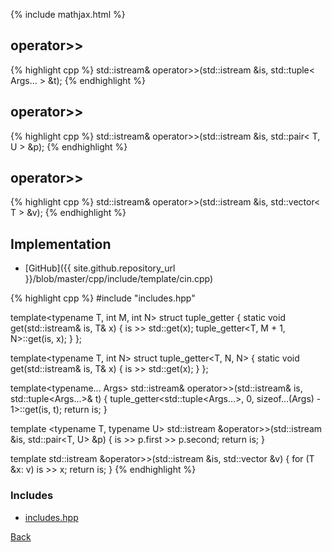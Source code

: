 {% include mathjax.html %}

## operator>>

{% highlight cpp %}
std::istream& operator>>(std::istream &is, std::tuple< Args... > &t);
{% endhighlight %}

## operator>>

{% highlight cpp %}
std::istream& operator>>(std::istream &is, std::pair< T, U > &p);
{% endhighlight %}

## operator>>

{% highlight cpp %}
std::istream& operator>>(std::istream &is, std::vector< T > &v);
{% endhighlight %}

## Implementation

- [GitHub]({{ site.github.repository_url }}/blob/master/cpp/include/template/cin.cpp)

{% highlight cpp %}
#include "includes.hpp"

template<typename T, int M, int N>
struct tuple_getter {
  static void get(std::istream& is, T& x) {
    is >> std::get<M>(x);
    tuple_getter<T, M + 1, N>::get(is, x);
  }
};

template<typename T, int N>
struct tuple_getter<T, N, N> {
  static void get(std::istream& is, T& x) {
    is >> std::get<N>(x);
  }
};

template<typename... Args>
std::istream& operator>>(std::istream& is, std::tuple<Args...>& t) {
  tuple_getter<std::tuple<Args...>, 0, sizeof...(Args) - 1>::get(is, t);
  return is;
}

template <typename T, typename U>
std::istream &operator>>(std::istream &is, std::pair<T, U> &p) {
  is >> p.first >> p.second;
  return is;
}

template <typename T>
std::istream &operator>>(std::istream &is, std::vector<T> &v) {
  for (T &x: v) is >> x;
  return is;
}
{% endhighlight %}

### Includes

- [includes.hpp](includes)

[Back](../..)
